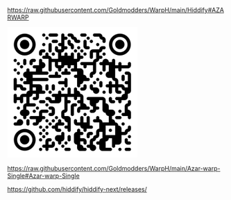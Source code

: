 https://raw.githubusercontent.com/Goldmodders/WarpH/main/Hiddify#AZARWARP
<div>
<img loading="QR" src="/qr-code.png" width="300" height="300" alt="QR">




https://raw.githubusercontent.com/Goldmodders/WarpH/main/Azar-warp-Single#Azar-warp-Single




https://github.com/hiddify/hiddify-next/releases/
